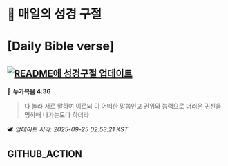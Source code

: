 # 🙏 매일의 성경 구절
# [Daily Bible verse]
## [![README에 성경구절 업데이트](https://github.com/DONGSUKA/first_test/actions/workflows/update-readme-bible.yml/badge.svg)](https://github.com/DONGSUKA/first_test/actions/workflows/update-readme-bible.yml)
<!-- START_BIBLE_VERSE -->
📖 **누가복음 4:36**
> 다 놀라 서로 말하여 이르되 이 어떠한 말씀인고 권위와 능력으로 더러운 귀신을 명하매 나가는도다 하더라

🕊️ _업데이트 시각: 2025-09-25 02:53:21 KST_
  <!-- END_BIBLE_VERSE -->
## GITHUB_ACTION
